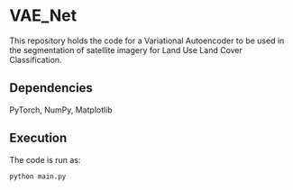 # VAE_Net

This repository holds the code for a Variational Autoencoder to be used in the segmentation of satellite imagery for Land Use Land Cover Classification.

## Dependencies

PyTorch, NumPy, Matplotlib

## Execution
The code is run as:

```bash
python main.py
```

